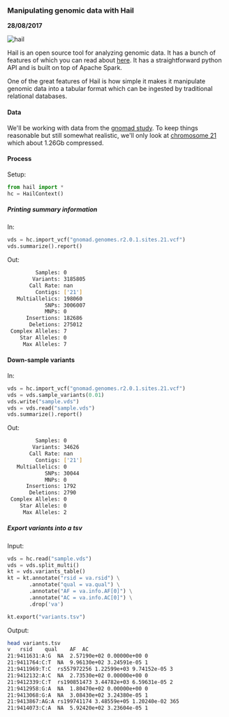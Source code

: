 ### Manipulating genomic data with Hail

__28/08/2017__

![hail](assets/hail.png)

Hail is an open source tool for analyzing genomic data. It has a bunch
of features of which you can read about [here](https://hail.is/index.html).
It has a straightforward python API and is built on top of
Apache Spark.

One of the great features of Hail is how simple it makes it manipulate
genomic data into a tabular format which can be ingested by traditional
relational databases.

#### Data

We'll be working with data from the [gnomad study](http://gnomad.broadinstitute.org/about).
To keep things reasonable but still somewhat realistic, we'll only look at [chromosome 21](https://storage.googleapis.com/gnomad-public/release-170228/vcf/genomes/gnomad.genomes.r2.0.1.sites.21.vcf.gz) which about 1.26Gb compressed.

#### Process

Setup:

```python
from hail import *
hc = HailContext()
```

##### Printing summary information

In:

```python
vds = hc.import_vcf("gnomad.genomes.r2.0.1.sites.21.vcf")
vds.summarize().report()
```

Out:

```bash
         Samples: 0
        Variants: 3185805
       Call Rate: nan
         Contigs: ['21']
   Multiallelics: 198060
            SNPs: 3006007
            MNPs: 0
      Insertions: 182686
       Deletions: 275012
 Complex Alleles: 7
    Star Alleles: 0
     Max Alleles: 7
```

#### Down-sample variants

In:

```python
vds = hc.import_vcf("gnomad.genomes.r2.0.1.sites.21.vcf")
vds = vds.sample_variants(0.01)
vds.write("sample.vds")
vds = vds.read("sample.vds")
vds.summarize().report()
```

Out:

```bash
         Samples: 0
        Variants: 34626
       Call Rate: nan
         Contigs: ['21']
   Multiallelics: 0
            SNPs: 30044
            MNPs: 0
      Insertions: 1792
       Deletions: 2790
 Complex Alleles: 0
    Star Alleles: 0
     Max Alleles: 2
```

##### Export variants into a tsv

Input:

```python
vds = hc.read("sample.vds")
vds = vds.split_multi()
kt = vds.variants_table()
kt = kt.annotate("rsid = va.rsid") \
       .annotate("qual = va.qual") \
       .annotate("AF = va.info.AF[0]") \
       .annotate("AC = va.info.AC[0]") \
       .drop('va')

kt.export("variants.tsv")
```

Output:

```bash
head variants.tsv
v	rsid	qual	AF	AC
21:9411631:A:G	NA	2.57190e+02	0.00000e+00	0
21:9411764:C:T	NA	9.96130e+02	3.24591e-05	1
21:9411969:T:C	rs557972256	1.22599e+03	9.74152e-05	3
21:9412132:A:C	NA	2.73530e+02	0.00000e+00	0
21:9412339:C:T	rs190851473	3.44782e+03	6.59631e-05	2
21:9412958:G:A	NA	1.80470e+02	0.00000e+00	0
21:9413068:G:A	NA	3.08430e+02	3.24380e-05	1
21:9413867:AG:A	rs199741174	3.48559e+05	1.20240e-02	365
21:9414073:C:A	NA	5.92420e+02	3.23604e-05	1
```
